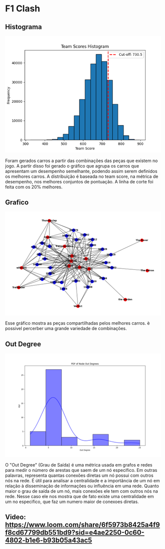 # F1 Clash

## Histograma
<img src="https://github.com/pedrojot4/AED2/blob/main/F1Clash/Graficos/team_scores_histogram.png">

Foram gerados carros a partir das combinações das peças que existem no jogo. A partir disso foi gerado o gráfico que agrupa os carros que apresentam um desempenho semelhante, podendo assim serem definidos os melhores carros. A distribuição é baseada no team score, na métrica de desempenho, nos melhores conjuntos de pontuação. A linha de corte foi feita com os 20% melhores.

## Grafico
<img src="https://github.com/pedrojot4/AED2/blob/main/F1Clash/Graficos/graph.png">

Esse gráfico mostra as peças compartilhadas pelos melhores carros. è possivel percerber uma grande variedade de combinações. 

## Out Degree
<img src="https://github.com/pedrojot4/AED2/blob/main/F1Clash/Graficos/out_degree_pdf.png">

O "Out Degree" (Grau de Saída) é uma métrica usada em grafos e redes para medir o número de arestas que saem de um nó específico. Em outras palavras, representa quantas conexões diretas um nó possui com outros nós na rede. É útil para analisar a centralidade e a importância de um nó em relação à disseminação de informações ou influência em uma rede. Quanto maior o grau de saída de um nó, mais conexões ele tem com outros nós na rede. Nesse caso ele nos mostra que de fato existe uma centralidade em um no especifico, que faz um numero maior de conexoes diretas.

## Video: https://www.loom.com/share/6f5973b8425a4f9f8cd67799db551bd9?sid=e4ae2250-0c60-4802-b1e6-b93b05a43ac5 
